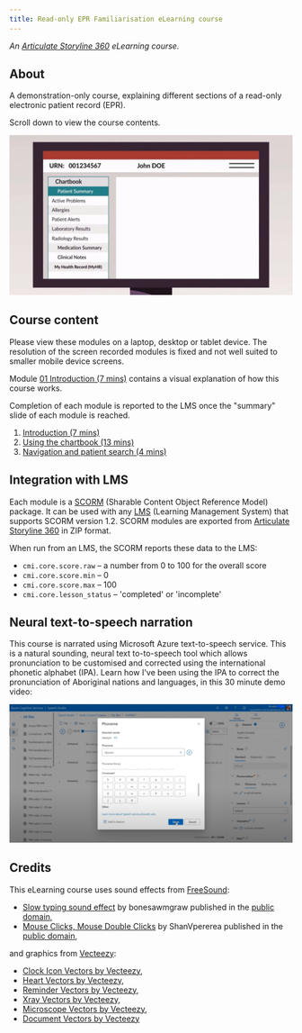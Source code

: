 ```yaml
---
title: Read-only EPR Familiarisation eLearning course
---
```


*An [Articulate Storyline 360](https://www.articulate.com/360/storyline/) eLearning course.*

## About

A demonstration-only course, explaining different sections of a read-only electronic patient record (EPR).

Scroll down to view the course contents.

![Familiarisation course preview](../assets/images/EPRsnapshot.png)

## Course content

Please view these modules on a laptop, desktop or tablet device. The resolution of the screen recorded modules is fixed and not well suited to smaller mobile device screens.

Module [01 Introduction (7 mins)](/01/story.html) contains a visual explanation of how this course works.

Completion of each module is reported to the LMS once the "summary" slide of each module is reached.

1. [Introduction (7 mins)](/01/story.html)
2. [Using the chartbook (13 mins)](/02/story.html)
3. [Navigation and patient search (4 mins)](/03/story.html)

## Integration with LMS

Each module is a [SCORM](https://scorm.com/scorm-explained/one-minute-scorm-overview/) (Sharable Content Object Reference Model) package. It can be used with any [LMS](https://en.wikipedia.org/wiki/Learning_management_system) (Learning Management System) that supports SCORM version 1.2. SCORM modules are exported from [Articulate Storyline 360](https://www.articulate.com/360/storyline/) in ZIP format.

When run from an LMS, the SCORM reports these data to the LMS:

* `cmi.core.score.raw` – a number from 0 to 100 for the overall score
* `cmi.core.score.min` – 0
* `cmi.core.score.max` – 100
* `cmi.core.lesson_status` – 'completed' or 'incomplete'

## Neural text-to-speech narration
This course is narrated using Microsoft Azure text-to-speech service. This is a natural sounding, neural text to-to-speech tool which allows pronunciation to be customised and corrected using the international phonetic alphabet (IPA). Learn how I've been using the IPA to correct the pronunciation of Aboriginal nations and languages, in this 30 minute demo video:

[![Microsoft Azure text-to-speech demonstration](../assets/images/AzureTTSDemo.jpg)](https://youtu.be/_KpkvwN8sdU?si=r5r8dFDCI376SGcd)

## Credits

This eLearning course uses sound effects from [FreeSound](https://freesound.org/):
* [Slow typing sound effect](https://freesound.org/people/bonesawmgraw/sounds/572977/) by bonesawmgraw published in the [public domain](https://creativecommons.org/publicdomain/zero/1.0/),
* [Mouse Clicks, Mouse Double Clicks](https://freesound.org/people/ShanVpererea/sounds/542080/) by ShanVpererea published in the [public domain](https://creativecommons.org/publicdomain/zero/1.0/),

and graphics from [Vecteezy](https://www.vecteezy.com/):

* [Clock Icon Vectors by Vecteezy](https://www.vecteezy.com/free-vector/clock-icon),
* [Heart Vectors by Vecteezy](https://www.vecteezy.com/free-vector/heart),
* [Reminder Vectors by Vecteezy](https://www.vecteezy.com/free-vector/reminder),
* [Xray Vectors by Vecteezy](https://www.vecteezy.com/free-vector/xray),
* [Microscope Vectors by Vecteezy](https://www.vecteezy.com/free-vector/microscope),
* [Document Vectors by Vecteezy](https://www.vecteezy.com/free-vector/document)
